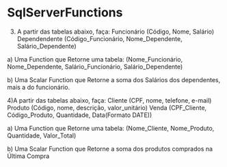 # SqlServerFunctions



3) A partir das tabelas abaixo, faça:
Funcionário (Código, Nome, Salário)
Dependendente (Código_Funcionário, Nome_Dependente, Salário_Dependente)

a) Uma Function que Retorne uma tabela:
(Nome_Funcionário, Nome_Dependente, Salário_Funcionário, Salário_Dependente)

b) Uma Scalar Function que Retorne a soma dos Salários dos dependentes, mais a do funcionário.

4)A partir das tabelas abaixo, faça:
Cliente (CPF, nome, telefone, e-mail)
Produto (Código, nome, descrição, valor_unitário)
Venda (CPF_Cliente, Código_Produto, Quantidade, Data(Formato DATE))

a) Uma Function que Retorne uma tabela:
(Nome_Cliente, Nome_Produto, Quantidade, Valor_Total)

b) Uma Scalar Function que Retorne a soma dos produtos comprados na Última Compra
